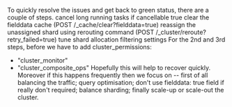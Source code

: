 To quickly resolve the issues and get back to green status, there are a couple of steps.
cancel long running tasks if cancellable true
clear the fielddata cache (POST /_cache/clear?fielddata=true)
reassign the unassigned shard using rerouting command (POST /_cluster/reroute?retry_failed=true)
tune shard allocation filtering settings
For the 2nd and 3rd steps, before we have to add cluster_permissions:
   - "cluster_monitor"
   - "cluster_composite_ops"
Hopefully this will help to recover quickly.
Moreover if this happens frequently then we focus on --
first of all balancing the traffic;
query optimisation;
don't use fielddata: true field if really don't required;
balance sharding;
finally scale-up or scale-out the cluster.